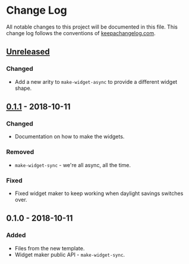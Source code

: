 # Change Log
All notable changes to this project will be documented in this file. This change log follows the conventions of [keepachangelog.com](http://keepachangelog.com/).

## [Unreleased]
### Changed
- Add a new arity to `make-widget-async` to provide a different widget shape.

## [0.1.1] - 2018-10-11
### Changed
- Documentation on how to make the widgets.

### Removed
- `make-widget-sync` - we're all async, all the time.

### Fixed
- Fixed widget maker to keep working when daylight savings switches over.

## 0.1.0 - 2018-10-11
### Added
- Files from the new template.
- Widget maker public API - `make-widget-sync`.

[Unreleased]: https://github.com/your-name/fm-server/compare/0.1.1...HEAD
[0.1.1]: https://github.com/your-name/fm-server/compare/0.1.0...0.1.1
